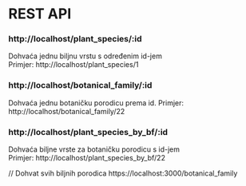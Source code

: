 
# REST API

### http://localhost/plant_species/:id
Dohvaća jednu biljnu vrstu s određenim id-jem  
Primjer: http://localhost/plant_species/1 


### http://localhost/botanical_family/:id
Dohvaća jednu botaničku porodicu prema id.
Primjer: http://localhost/botanical_family/22

### http://localhost/plant_species_by_bf/:id

Dohvaća biljne vrste za botaničku porodicu s id-jem  
Primjer: http://localhost/plant_species_by_bf/22

// Dohvat svih biljnih porodica https://localhost:3000/botanical_family

